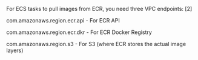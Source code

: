 For ECS tasks to pull images from ECR, you need three VPC endpoints: [2]

com.amazonaws.region.ecr.api - For ECR API

com.amazonaws.region.ecr.dkr - For ECR Docker Registry

com.amazonaws.region.s3 - For S3 (where ECR stores the actual image layers)